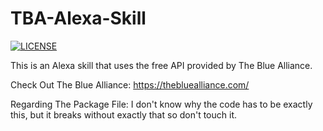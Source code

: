 # TBA-Alexa-Skill
[![LICENSE](https://img.shields.io/badge/license-Anti%20996-blue.svg)](https://github.com/996icu/996.ICU/blob/master/LICENSE)

This is an Alexa skill that uses the free API provided by The Blue Alliance.

Check Out The Blue Alliance: https://thebluealliance.com/

Regarding The Package File: I don't know why the code has to be exactly this, but it breaks without exactly that so don't touch it.
